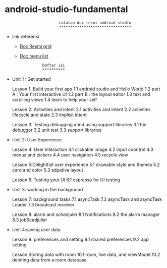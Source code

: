 # android-studio-fundamental
							

							catatan doc resmi android studio
							********************************


* link referensi
	* [Doc Resmi grid](https://codelabs.developers.google.com/android-training/)
	* [Doc menu list](https://developer.android.com/courses/fundamentals-training/toc-v2#unit_2_user_experience)

					Daftar isi
					**********

* Unit 1 : Get started

	Lesson 1: Build your first app
		1.1 android studio and Hello World
		1.2 part A : Your first interactive UI
		1.2 part B : the layout editor
		1.3 text and scrolling views
		1.4 learn to help your self

	Lesson 2: Activities and intent
		2.1 activities and intent
		2.2 activities lifecycle and state
		2.3 implisit intent

	Lesson 3: Testing debugging annd using support libraries
		3.1 the debugger
		3.2 unit test
		3.3 support libraries

* Unit 2: User Experience

	Lesson 4: User interaction
		4.1 clickable image
		4.2 input coontrol
		4.3 menus and pickers
		4.4 user navigation
		4.5 recycle view

	Lesson 5:Delightfull user experience
		5.1 drawable style and themes
		5.2 card and color
		5.3 adpative layout

	Lesson 6. Testing your UI
		6.1 espresso for UI testing

* Unit 3: working in the background 

	Lesson 7: background tasks
		7.1 asyncTask
		7.2 asyncTask and asyncTask Loader
		7.3 broadcast receiver

	Lesson 8: alarm and schedjuler
		8.1 Notifications
		8.2 the alarm manager
		8.3 jobScedjuller

* Unit 4:saving user data

	Lesson 9: preferences and setting 
		9.1 shared preferences
		9.2 app setting

	Lesson Storing data with room
		10.1 room, live data, and viewModel
		10.2 deleting data from a room database

		


